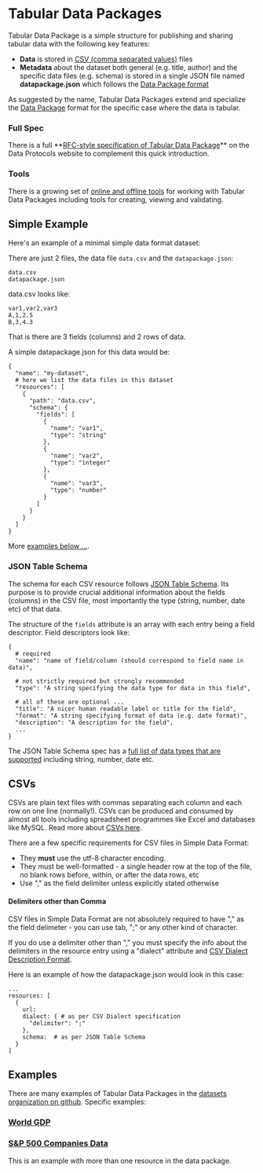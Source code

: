 # Tabular Data Packages

Tabular Data Package is a simple structure for publishing and sharing tabular data with
the following key features:

* **Data** is stored in <a href="#csv">CSV (comma separated values)</a>
  files
* **Metadata** about the dataset both general (e.g. title, author) and the
  specific data files (e.g. schema) is stored in a single JSON file named
  **datapackage.json** which follows the [Data Package format][dp]

As suggested by the name, Tabular Data Packages extend and specialize the [Data Package][dp] format for the specific case where the data is tabular.

[dp]: ./data-package
[spec]: http://www.dataprotocols.org/en/latest/simple-data-format.html

<div class="row">
<div class="span3">
<h3>Full Spec</h3>
There is a full **<a href="http://www.dataprotocols.org/simple-data-format/">RFC-style specification of Tabular Data Package</a>**
on the Data Protocols website to complement this quick introduction.
</div>
<div class="span3">
<h3>Tools</h3>
There is a growing set of <a href="/tools">online and offline tools</a> for working with Tabular Data
Packages including tools for creating, viewing and validating.
</div>
</div>


## Simple Example

Here's an example of a minimal simple data format dataset:

There are just 2 files, the data file `data.csv` and the `datapackage.json`:

    data.csv
    datapackage.json

data.csv looks like:

    var1,var2,var3
    A,1,2.5
    B,3,4.3

That is there are 3 fields (columns) and 2 rows of data.
    
A simple datapackage.json for this data would be:

    {
      "name": "my-dataset",
      # here we list the data files in this dataset
      "resources": [
        {
          "path": "data.csv",
          "schema": {
            "fields": [
              {
                "name": "var1",
                "type": "string"
              },
              {
                "name": "var2",
                "type": "integer"
              },
              {
                "name": "var3",
                "type": "number"
              }
            ]
          }
        }
      ]
    }

More [examples below ...](#examples).

### JSON Table Schema

The schema for each CSV resource follows [JSON Table Schema][jts]. Its purpose
is to provide crucial additional information about the fields (columns) in the
CSV file, most importantly the type (string, number, date etc) of that data.

The structure of the `fields` attribute is an array with each entry being a
field descriptor. Field descriptors look like:

    {
      # required
      "name": "name of field/column (should correspond to field name in data)",

      # not strictly required but strongly recommended
      "type": "A string specifying the data type for data in this field",

      # all of these are optional ...
      "title": "A nicer human readable label or title for the field",
      "format": "A string specifying format of data (e.g. date format)",
      "description": "A description for the field",
      ...
    }

The JSON Table Schema spec has a [full list of data types that are
supported][jts-types] including string, number, date etc.

[jts]: http://www.dataprotocols.org/en/latest/json-table-schema.html
[jts-types]: http://www.dataprotocols.org/en/latest/json-table-schema.html#types


<h2 id="csv">CSVs</h2>

CSVs are plain text files with commas separating each column and each row on
one line (normally!). CSVs can be produced and consumed by almost all tools
including spreadsheet programmes like Excel and databases like MySQL. Read more
about [CSVs here][csv].

There are a few specific requirements for CSV files in Simple Data Format:

* They **must** use the utf-8 character encoding.
* They must be well-formatted - a single header row at the top of the file, no
  blank rows before, within, or after the data rows, etc
* Use "," as the field delimiter unless explicitly stated otherwise

[csv]: /standards/csv/

#### Delimiters other than Comma

CSV files in Simple Data Format are not absolutely required to have "," as the
field delimeter - you can use tab, ";" or any other kind of character. 

If you do use a delimiter other than "," you must specify the info about the
delimiters in the resource entry using a "dialect" attribute and [CSV Dialect
Description Format][dialect].

Here is an example of how the datapackage.json would look in this case:

    ...
    resources: [
      {
        url:
        dialect: { # as per CSV Dialect specification
          "delimiter": ";"
        },
        schema:  # as per JSON Table Schema 
      }
    ]

[dialect]: http://www.dataprotocols.org/en/latest/csv-dialect.html


<h2 id="examples">Examples</h2>

There are many examples of Tabular Data Packages in the [datasets organization on github][datasets]. Specific examples:

[datasets]: https://github.com/datasets

### [World GDP][]

[World GDP]: https://github.com/datasets/gdp 

<script src="http://gist-it.appspot.com/github/datasets/gdp/blob/master/datapackage.json"></script>

### [S&P 500 Companies Data][sp500]

[sp500]: https://github.com/datasets/s-and-p-500-companies

This is an example with more than one resource in the data package.

<script src="http://gist-it.appspot.com/github/datasets/s-and-p-500-companies/blob/master/datapackage.json"></script>


